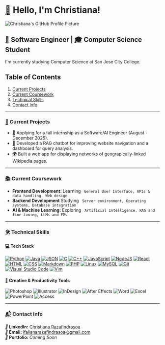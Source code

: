 # <abbr title="Waving Hand" aria-label="Emoji: Waving Hand">👋</abbr> Hello, I'm Christiana!  
![Christiana's GitHub Profile Picture](https://github.com/ChristianaRazafindrasoa.png)

## <abbr title="Target" aria-label="Emoji: Target">🎯</abbr> **Software Engineer** | <abbr title="Graduation Cap" aria-label="Emoji: Graduation Cap">🎓</abbr> **Computer Science Student**  
I'm currently studying Computer Science at San Jose City College.  

## <section aria-labelledby="table-of-contents">
   <h2 id="table-of-contents">Table of Contents</h2>
   <ol>
      <li><a href="#current-projects">Current Projects</a></li>
      <li><a href="#current-coursework">Current Coursework</a></li>
      <li><a href="#technical-skills">Technical Skills</a></li>
      <li><a href="#contact-info">Contact Info</a></li>
   </ol>
</section>

---

### <section id="current-projects" role="region" aria-labelledby="current-projects">
### <abbr title="Pushpin" aria-label="Emoji: Pushpin">📌</abbr> **Current Projects**  
- <abbr title="Briefcase" aria-label="Emoji: Briefcase">💼</abbr> Applying for a fall internship as a Software/AI Engineer (August - December 2025).  
- <abbr title="Robot" aria-label="Emoji: Robot">🤖</abbr> Developed a RAG chatbot for improving website navigation and a dashboard for query analysis.
- <abbr title="Globe" aria-label="Emoji: Globe">🌍</abbr> Built a web app for displaying networks of geograpically-linked Wikipedia pages.   
</section>

---

### <section id="current-coursework" role="region" aria-labelledby="current-coursework">
### <abbr title="Books" aria-label="Emoji: Books">📚</abbr> **Current Coursework**  
- <i title="Frontend Development"></i> **Frontend Development:** Learning ` General User Interface, APIs & data handling, Web design`  
- <i title="Backend Development"></i> **Backend Development** Studying ` Server environment, Operating systems, Database integration`
- <i title="Artificial Intelligence"></i> **AI & Machine Learning:** Exploring ` Artificial Intelligence, RAG and fine-tuning, LLMs and FMs`  
</section>

---

### <section id="technical-skills" role="region" aria-labelledby="technical-skills">
### <abbr title="Tools" aria-label="Emoji: Tools">🛠️</abbr> **Technical Skills**  

#### <abbr title="Laptop" aria-label="Emoji: Laptop">💻</abbr> **Tech Stack**  
[![Python](https://img.shields.io/badge/Python-3776AB?logo=python&logoColor=fff)](#)
[![Java](https://img.shields.io/badge/Java-%23ED8B00.svg?logo=openjdk&logoColor=white)](#)
[![JSON](https://img.shields.io/badge/JSON-000?logo=json&logoColor=fff)](#)
[![C](https://img.shields.io/badge/C-00599C?logo=c&logoColor=white)](#)
[![C++](https://img.shields.io/badge/C++-%2300599C.svg?logo=c%2B%2B&logoColor=white)](#)
[![JavaScript](https://img.shields.io/badge/JavaScript-F7DF1E?logo=javascript&logoColor=000)](#)
[![NodeJS](https://img.shields.io/badge/Node.js-6DA55F?logo=node.js&logoColor=white)](#)
[![React](https://img.shields.io/badge/React-%2320232a.svg?logo=react&logoColor=%2361DAFB)](#)
[![HTML](https://img.shields.io/badge/HTML-%23E34F26.svg?logo=html5&logoColor=white)](#)
[![CSS](https://img.shields.io/badge/CSS-1572B6?logo=css3&logoColor=fff)](#)
[![Markdown](https://img.shields.io/badge/Markdown-%23000000.svg?logo=markdown&logoColor=white)](#)
[![PHP](https://img.shields.io/badge/php-%23777BB4.svg?&logo=php&logoColor=white)](#)
[![Linux](https://img.shields.io/badge/Linux-FCC624?logo=linux&logoColor=black)](#)
[![MySQL](https://img.shields.io/badge/MySQL-4479A1?logo=mysql&logoColor=fff)](#)
[![Git](https://img.shields.io/badge/Git-F05032?logo=git&logoColor=fff)](#)
[![Visual Studio Code](https://custom-icon-badges.demolab.com/badge/Visual%20Studio%20Code-0078d7.svg?logo=vsc&logoColor=white)](#)
[![Vim](https://img.shields.io/badge/Vim-%2311AB00.svg?logo=vim&logoColor=white)](#)

#### <abbr title="Palette" aria-label="Emoji: Palette">🎨</abbr> **Creative & Productivity Tools**  
![Photoshop](https://img.shields.io/badge/Adobe-Photoshop-blue)
![Illustrator](https://img.shields.io/badge/Adobe-Illustrator-orange)
![InDesign](https://img.shields.io/badge/Adobe-InDesign-red)
![After Effects](https://img.shields.io/badge/Adobe-After_Effects-purple)
![Word](https://img.shields.io/badge/Microsoft-Word-blue)
![Excel](https://img.shields.io/badge/Microsoft-Excel-green)
![PowerPoint](https://img.shields.io/badge/Microsoft-PowerPoint-orange)
![Access](https://img.shields.io/badge/Microsoft-Access-red)
</section>

---

### <section id="contact-info" role="region" aria-label="contact-info">
### <abbr title="Contact" aria-label="Emoji: Contact">📬</abbr> **Contact Info**  
**<i title="Link">🔗</i> LinkedIn:** [Christiana Razafindrasoa](https://www.linkedin.com/in/christiana-razafindrasoa/)  
**<i title="Envelope">📩</i> Email:** ifalianarazafindrasoa@gmail.com  
**<i title="Rocket">🚀</i> Portfolio:** *Coming Soon*  
</section>
